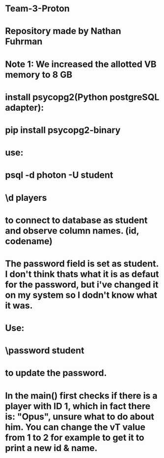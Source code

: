 # Team-3-Proton
# Repository made by Nathan Fuhrman
# Note 1: We increased the allotted VB memory to 8 GB


# install psycopg2(Python postgreSQL adapter):
# pip install psycopg2-binary

# use:
# psql -d photon -U student
# \d players
# to connect to database as student and observe column names. (id, codename)

# The password field is set as student. I don't think thats what it is as defaut for the password, but i've changed it on my system so I dodn't know what it was.
# Use:
# \password student
# to update the password.

# In the main() first checks if there is a player with ID 1, which in fact there is: "Opus", unsure what to do about him. You can change the vT value from 1 to 2 for example to get it to print a new id & name.
